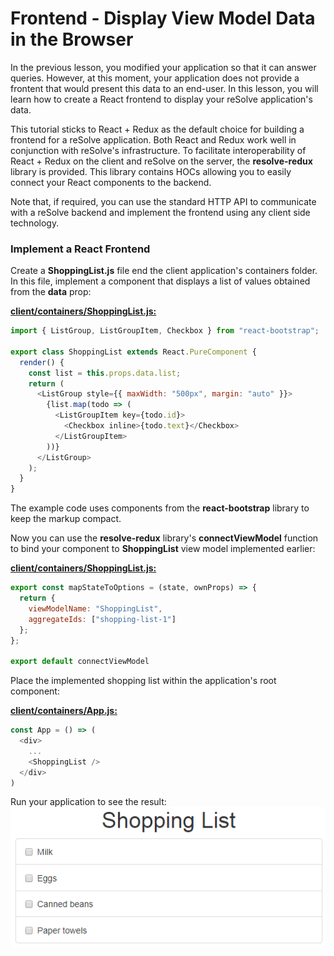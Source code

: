 # Frontend - Display View Model Data in the Browser

In the previous lesson, you modified your application so that it can answer queries. However, at this moment, your application does not provide a frontent that would present this data to an end-user. In this lesson, you will learn how to create a React frontend to display your reSolve application's data.

This tutorial sticks to React + Redux as the default choice for building a frontend for a reSolve application. Both React and Redux work well in conjunction with reSolve's infrastructure. To facilitate interoperability of React + Redux on the client and reSolve on the server, the **resolve-redux** library is provided. This library contains HOCs allowing you to easily connect your React components to the backend.

Note that, if required, you can use the standard HTTP API to communicate with a reSolve backend and implement the frontend using any client side technology.

### Implement a React Frontend

Create a **ShoppingList.js** file end the client application's containers folder. In this file, implement a component that displays a list of values obtained from the **data** prop:

**[client/containers/ShoppingList.js:](../../examples/shopping-list-tutorial/lesson-4/client/containers/ShoppingList.js)**

<!-- prettier-ignore-start -->
[embedmd]:# (../../examples/shopping-list-tutorial/lesson-4/client/containers/ShoppingList.js /import \{ ListGroup/ /^\}/)
```js
import { ListGroup, ListGroupItem, Checkbox } from "react-bootstrap";

export class ShoppingList extends React.PureComponent {
  render() {
    const list = this.props.data.list;
    return (
      <ListGroup style={{ maxWidth: "500px", margin: "auto" }}>
        {list.map(todo => (
          <ListGroupItem key={todo.id}>
            <Checkbox inline>{todo.text}</Checkbox>
          </ListGroupItem>
        ))}
      </ListGroup>
    );
  }
}
```
<!-- prettier-ignore-end -->

The example code uses components from the **react-bootstrap** library to keep the markup compact.

Now you can use the **resolve-redux** library's **connectViewModel** function to bind your component to **ShoppingList** view model implemented earlier:

**[client/containers/ShoppingList.js:](../../examples/shopping-list-tutorial/lesson-4/client/containers/ShoppingList.js)**

<!-- prettier-ignore-start -->
[embedmd]:# (../../examples/shopping-list-tutorial/lesson-4/client/containers/ShoppingList.js /export const mapStateToOptions/ /export default connectViewModel/)
```js
export const mapStateToOptions = (state, ownProps) => {
  return {
    viewModelName: "ShoppingList",
    aggregateIds: ["shopping-list-1"]
  };
};

export default connectViewModel
```
<!-- prettier-ignore-end -->

Place the implemented shopping list within the application's root component:

**[client/containers/App.js:](../../examples/shopping-list-tutorial/lesson-4/client/containers/App.js)**

```js
const App = () => (
  <div>
    ...
    <ShoppingList />
  </div>
)
```

Run your application to see the result:
![result](images/lesson4_result.png)

